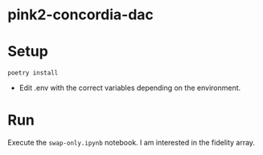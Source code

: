 # pink2-concordia-dac

# Setup

```
poetry install
```

- Edit .env with the correct variables depending on the environment.

# Run

Execute the `swap-only.ipynb` notebook. I am interested in the fidelity array.
